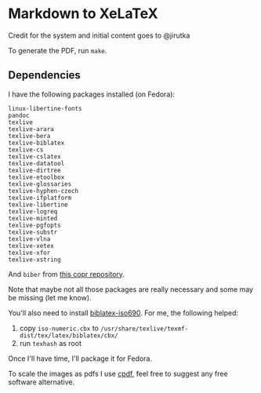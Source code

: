 Markdown to XeLaTeX
===================

Credit for the system and initial content goes to @jirutka

To generate the PDF, run `make`.


Dependencies
------------

I have the following packages installed (on Fedora):

    linux-libertine-fonts
    pandoc
    texlive
    texlive-arara
    texlive-bera
    texlive-biblatex
    texlive-cs
    texlive-cslatex
    texlive-datatool
    texlive-dirtree
    texlive-etoolbox
    texlive-glossaries
    texlive-hyphen-czech
    texlive-ifplatform
    texlive-libertine
    texlive-logreq
    texlive-minted
    texlive-pgfopts
    texlive-substr
    texlive-vlna
    texlive-xetex
    texlive-xfor
    texlive-xstring

And `biber` from [this copr repository](http://copr.fedoraproject.org/coprs/cbm/Biber/).

Note that maybe not all those packages are really necessary and some may be missing (let me know).

You'll also need to install [biblatex-iso690](https://github.com/michal-h21/biblatex-iso690). For me, the following helped:

 1. copy `iso-numeric.cbx` to `/usr/share/texlive/texmf-dist/tex/latex/biblatex/cbx/`
 2. run `texhash` as root

Once I'll have time, I'll package it for Fedora.

To scale the images as pdfs I use [cpdf](http://community.coherentpdf.com/), feel free to suggest any free software alternative.
